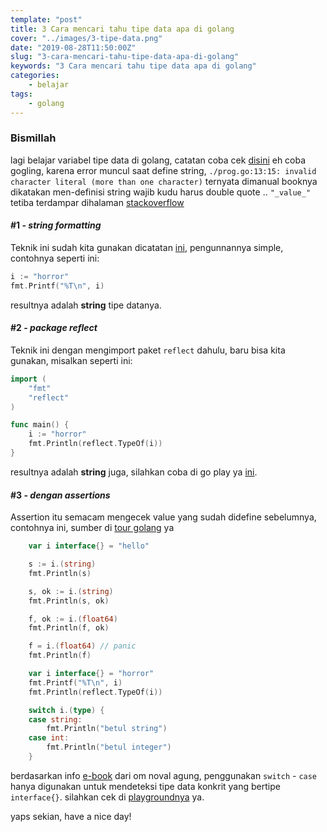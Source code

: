 ```yaml
---
template: "post"
title: 3 Cara mencari tahu tipe data apa di golang
cover: "../images/3-tipe-data.png"
date: "2019-08-28T11:50:00Z"
slug: "3-cara-mencari-tahu-tipe-data-apa-di-golang"
keywords: "3 Cara mencari tahu tipe data apa di golang"
categories: 
    - belajar 
tags:
    - golang
---
```


### Bismillah 

lagi belajar variabel tipe data di golang, catatan coba cek [disini](/deklarasi-tipe-data-dinamik-di-golang) eh coba gogling, karena error muncul saat define string, ``./prog.go:13:15: invalid character literal (more than one character)`` ternyata dimanual booknya dikatakan men-definisi string wajib kudu harus double quote .. `"_value_"` tetiba terdampar dihalaman [stackoverflow](https://stackoverflow.com/a/27160765)

#### #1 - ***string formatting***
Teknik ini sudah kita gunakan dicatatan [ini](/deklarasi-tipe-data-dinamik-di-golang), pengunnannya simple, contohnya seperti ini:
```go
i := "horror"
fmt.Printf("%T\n", i)
```
resultnya adalah **string** tipe datanya.

#### #2 - ***package reflect***
Teknik ini dengan mengimport paket `reflect` dahulu, baru bisa kita gunakan, misalkan seperti ini:
```go
import (
	"fmt"
	"reflect"
)

func main() {
	i := "horror"
	fmt.Println(reflect.TypeOf(i))
}
```
resultnya adalah **string** juga, silahkan coba di go play ya [ini](https://play.golang.org/p/IkmNqTCgPrc).

#### #3 - ***dengan assertions***
Assertion itu semacam mengecek value yang sudah didefine sebelumnya, contohnya ini, sumber di [tour golang](https://tour.golang.org/methods/15) ya
```go
	var i interface{} = "hello"

	s := i.(string)
	fmt.Println(s)

	s, ok := i.(string)
	fmt.Println(s, ok)

	f, ok := i.(float64)
	fmt.Println(f, ok)

	f = i.(float64) // panic
	fmt.Println(f)
```

```go
	var i interface{} = "horror"
	fmt.Printf("%T\n", i)
	fmt.Println(reflect.TypeOf(i))

	switch i.(type) {
	case string:
		fmt.Println("betul string")
	case int:
		fmt.Println("betul integer")
	}
```
berdasarkan info [e-book](https://dasarpemrogramangolang.novalagung.com/) dari om noval agung, penggunakan `switch` - `case` hanya digunakan untuk mendeteksi tipe data konkrit yang bertipe `interface{}`. silahkan cek di [playgroundnya](https://play.golang.org/p/5NTJ5O4U3Ey) ya.

yaps sekian, have a nice day!
